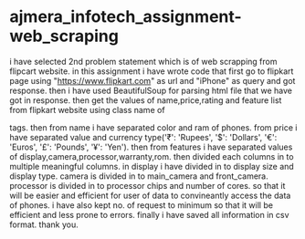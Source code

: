 # ajmera_infotech_assignment-web_scraping
i have selected 2nd problem statement which is of web scrapping from flipcart website.
in this  assignment i have wrote code that first go to flipkart page using "https://www.flipkart.com" as url and "iPhone" as query and got response.
then i have used BeautifulSoup for parsing html file that we have got in response.
then  get the values of name,price,rating and feature list from flipkart website using class name of <div> tags.
then from name i have separated color and ram of phones.
from price i have separated value and currency type('₹': 'Rupees', '$': 'Dollars', '€': 'Euros', '£': 'Pounds', '¥': 'Yen').
then from features i have separated values of display,camera,processor,warranty,rom.
then divided each columns in to multiple meaningful columns.
in display i have divided in to display size and display type.
camera is divided in to main_camera and front_camera.
processor  is divided in to processor chips and number of cores.
so that it will be easier and efficient for user of data to convineantly access the data of phones.
i have also kept no. of request to minimum so that it will be efficient and less prone to errors.
finally i have saved all information in csv format.
thank you.
